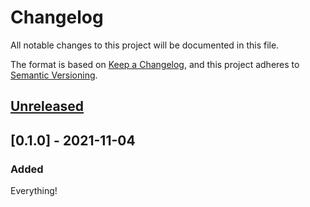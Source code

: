 # Changelog
All notable changes to this project will be documented in this file.

The format is based on [Keep a Changelog](https://keepachangelog.com/en/1.0.0/),
and this project adheres to [Semantic Versioning](https://semver.org/spec/v2.0.0.html).

## [Unreleased]

## [0.1.0] - 2021-11-04

### Added

Everything!

[Unreleased]: https://github.com/mbhall88/psdm/compare/0.1.0...HEAD
[0.1.1]: https://github.com/0.1.0/compare/0.1.0...0.1.1
